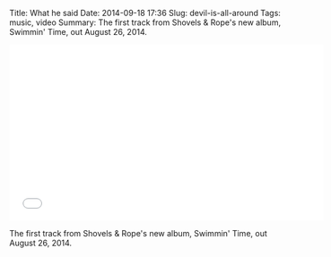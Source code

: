 Title: What he said
Date: 2014-09-18 17:36
Slug: devil-is-all-around
Tags: music, video
Summary: The first track from Shovels & Rope's new album, Swimmin' Time, out August 26, 2014.

<div class="video-container">
  <iframe width="560" height="315" src="//www.youtube.com/embed/h1n7FAsiezo" frameborder="0" allowfullscreen></iframe>
</div>

The first track from Shovels & Rope's new album, Swimmin' Time, out August 26, 2014.
